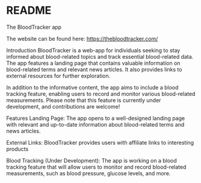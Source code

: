# README

The BloodTracker app

The website can be found here: https://thebloodtracker.com/

Introduction
BloodTracker is a web-app for individuals seeking to stay informed about blood-related topics and track essential blood-related data. The app features a landing page that contains valuable information on blood-related terms and relevant news articles. It also provides links to external resources for further exploration.

In addition to the informative content, the app aims to include a blood tracking feature, enabling users to record and monitor various blood-related measurements. Please note that this feature is currently under development, and contributions are welcome!

Features
Landing Page: The app opens to a well-designed landing page with relevant and up-to-date information about blood-related terms and news articles.

External Links: BloodTracker provides users with affiliate links to interesting products

Blood Tracking (Under Development): The app is working on a blood tracking feature that will allow users to monitor and record blood-related measurements, such as blood pressure, glucose levels, and more.